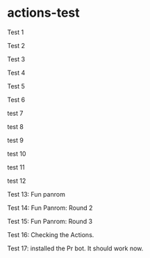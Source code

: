 # actions-test
Test 1

Test 2

Test 3

Test 4

Test 5

Test 6

test 7

test 8

test 9

test 10

test 11

test 12 

Test 13: Fun panrom

Test 14: Fun Panrom: Round 2

Test 15: Fun Panrom: Round 3

Test 16: Checking the Actions.

Test 17: installed the Pr bot. It should work now.
